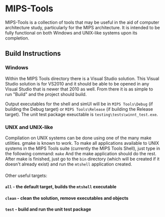 # MIPS-Tools
MIPS-Tools is a collection of tools that may be useful in the aid of computer architecture study, particularly for the MIPS architecture. It is intended to be fully functional on both Windows and UNIX-like systems upon its completion.

## Build Instructions
### Windows
Within the MIPS Tools directory there is a Visual Studio solution. This Visual Studio solution is for VS2010 and it should be able to be opened in any Visual Studio that is newer that 2010 as well. From there it is as simple to run "Build" and the project should build.

Output executables for the shell and simUI will be in `MIPS Tools\Debug` (if building the Debug target) or `MIPS Tools\Release` (if building the Release target). The unit test package exeuctable is `testing\tests\winnt_test.exe`.

### UNIX and UNIX-like
Compilation on UNIX systems can be done using one of the many make utilities. gmake is known to work. To make all applications available to UNIX systems in the MIPS Tools suite (currently the MIPS Tools Shell), just type in the following command: `make` And the make application should do the rest. After make is finished, just go to the `bin` directory (which will be created if it doesn't already exist) and run the `mtshell` application created.
#### 
Other useful targets:
#### `all` - the default target, builds the `mtshell` executable
#### `clean` - clean the solution, remove executables and objects
#### `test` - build and run the unit test package
